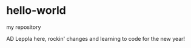 hello-world
===========

my repository

AD Leppla here, rockin' changes and learning to code for the new year!
